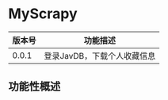 # MyScrapy

| 版本号   | 功能描述             |
|-------|------------------|
 | 0.0.1 | 登录JavDB，下载个人收藏信息 |

## 功能性概述

